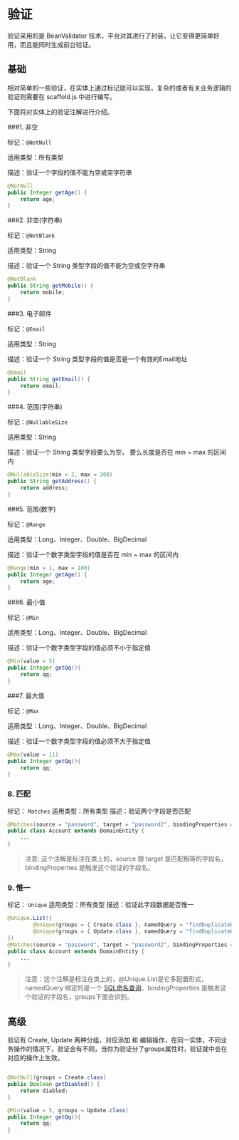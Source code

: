 # 验证
验证采用的是 BeanValidator 技术，平台对其进行了封装，让它变得更简单好用，而且能同时生成前台验证。

## 基础
相对简单的一些验证，在实体上通过标记就可以实现，复杂的或者有关业务逻辑的验证则需要在 scaffold.js 中进行编写。

下面将对实体上的验证注解进行介绍。

###1. 非空

标记：`@NotNull`

适用类型：所有类型

描述：验证一个字段的值不能为空或空字符串

```java
@NotNull
public Integer getAge() {
	return age;
}
```

###2. 非空(字符串)

标记：`@NotBlank`

适用类型：String

描述：验证一个 String 类型字段的值不能为空或空字符串

```java
@NotBlank
public String getMobile() {
	return mobile;
}
```

###3. 电子邮件

标记：`@Email`

适用类型：String

描述：验证一个 String 类型字段的值是否是一个有效的Email地址

```java
@Email
public String getEmail() {
	return email;
}
```

###4. 范围(字符串)

标记：`@NullableSize`

适用类型：String

描述：验证一个 String 类型字段要么为空， 要么长度是否在 min ~ max 的区间内

```java
@NullableSize(min = 2, max = 200)
public String getAddress() {
	return address;
}
```

###5. 范围(数字)

标记：`@Range`

适用类型：Long、Integer、Double、BigDecimal

描述：验证一个数字类型字段的值是否在 min ~ max 的区间内

```java
@Range(min = 1, max = 100)
public Integer getAge() {
	return age;
}
```

###6. 最小值

标记：`@Min`

适用类型：Long、Integer、Double、BigDecimal

描述：验证一个数字类型字段的值必须不小于指定值

```java
@Min(value = 5)
public Integer getQq(){
	return qq;
}
```

###7. 最大值

标记：`@Max`

适用类型：Long、Integer、Double、BigDecimal

描述：验证一个数字类型字段的值必须不大于指定值

```java
@Max(value = 11)
public Integer getQq(){
	return qq;
}
```

### 8. 匹配
标记： `Matches`
适用类型：所有类型
描述：验证两个字段是否匹配

```java
@Matches(source = "password", target = "password2", bindingProperties = "password")
public class Account extends DomainEntity {
    ...
}
```
> 注意: 这个注解是标注在类上的，source 跟 target 是匹配相等的字段名，bindingProperties 是触发这个验证的字段名。

### 9. 惟一
标记： `Unique`
适用类型：所有类型
描述：验证此字段数据是否惟一

```java
@Unique.List({
        @Unique(groups = { Create.class }, namedQuery = "findDuplicateUsernameCountOnCreate", bindingProperties = "userName"),
        @Unique(groups = { Update.class }, namedQuery = "findDuplicateUsernameCountOnUpdate", bindingProperties = "userName")
})
@Matches(source = "password", target = "password2", bindingProperties = "password")
public class Account extends DomainEntity {
    ...
}
```

> 注意：这个注解是标注在类上的，@Unique.List是它多配置形式，namedQuery 绑定的是一个 [SQL命名查询](/document/extention/service/manager/README.html)，bindingProperties 是触发这个验证的字段名，groups下面会讲到。

## 高级
验证有 Create, Update 两种分组，对应添加 和 编辑操作，在同一实体，不同业务操作的情况下，验证会有不同，当你为验证分了groups属性时，验证就中会在对应的操作上生效。
```java

@NotNull(groups = Create.class)
public Boolean getDiabled() {
    return diabled;
}

@Min(value = 5, groups = Update.class)
public Integer getQq(){
    return qq;
}

```
